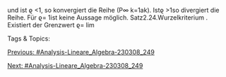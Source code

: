 und ist ϱ <1, so konvergiert die Reihe (P∞
k=1ak). Istϱ >1so divergiert die Reihe. Für ϱ= 1ist keine
Aussage möglich.
Satz2.24.Wurzelkriterium . Existiert der Grenzwert
ϱ= lim

   Tags & Topics:
   

[Previous: #Analysis-Lineare_Algebra-230308_249](Analysis-Lineare_Algebra-230308_249.md)

[Next: #Analysis-Lineare_Algebra-230308_249](Analysis-Lineare_Algebra-230308_249.md)